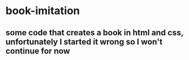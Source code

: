 # book-imitation

## some code that creates a book in html and css, unfortunately I started it wrong so I won't continue for now
